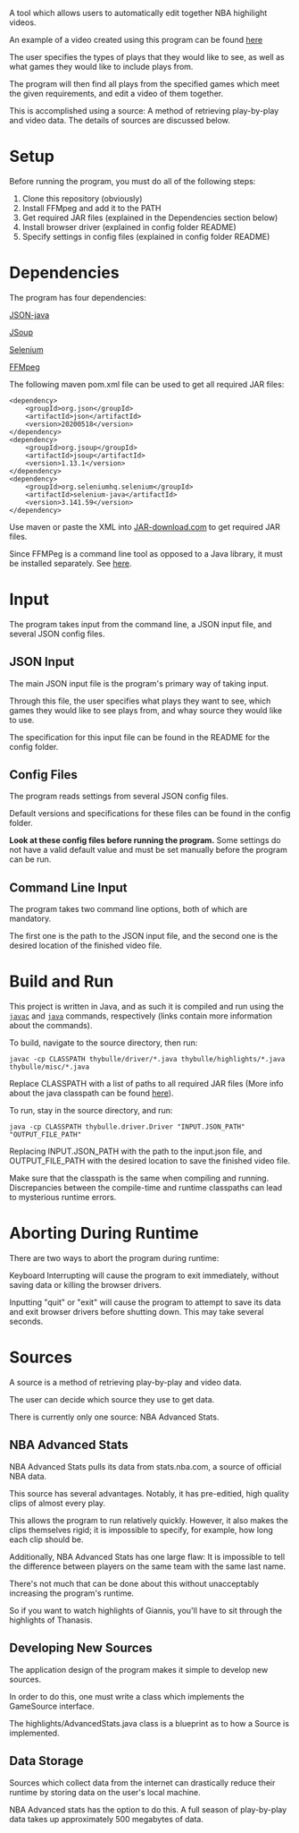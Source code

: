 A tool which allows users to automatically edit together NBA highilight videos.

An example of a video created using this program can be found [here](https://youtu.be/udCukXcvWbo)

The user specifies the types of plays that they would like to see, as well as what games they would like to include plays from.

The program will then find all plays from the specified games which meet the given requirements, and edit a video of them together.

This is accomplished using a source: A method of retrieving play-by-play and video data. The details of sources are discussed below.

# Setup
Before running the program, you must do all of the following steps:

1. Clone this repository (obviously)
2. Install FFMpeg and add it to the PATH
2. Get required JAR files (explained in the Dependencies section below)
3. Install browser driver (explained in config folder README)
4. Specify settings in config files (explained in config folder README)

# Dependencies
The program has four dependencies:

[JSON-java](https://github.com/stleary/JSON-java)

[JSoup](https://github.com/jhy/jsoup)

[Selenium](https://github.com/SeleniumHQ/selenium)

[FFMpeg](https://github.com/ffmpeg/ffmpeg)

The following maven pom.xml file can be used to get all required JAR files:

```
<dependency>
    <groupId>org.json</groupId>
    <artifactId>json</artifactId>
    <version>20200518</version>
</dependency>
<dependency>
    <groupId>org.jsoup</groupId>
    <artifactId>jsoup</artifactId>
    <version>1.13.1</version>
</dependency>
<dependency>
    <groupId>org.seleniumhq.selenium</groupId>
    <artifactId>selenium-java</artifactId>
    <version>3.141.59</version>
</dependency>
```
Use maven or paste the XML into [JAR-download.com](https://jar-download.com/online-maven-download-tool.php) to get required JAR files.

Since FFMPeg is a command line tool as opposed to a Java library, it must be installed separately. See [here](https://www.ffmpeg.org/download.html).

# Input
The program takes input from the command line, a JSON input file, and several JSON config files.

## JSON Input
The main JSON input file is the program's primary way of taking input.

Through this file, the user specifies what plays they want to see, which games they would like to see plays from, and whay source they would like to use.

The specification for this input file can be found in the README for the config folder.

## Config Files
The program reads settings from several JSON config files.

Default versions and specifications for these files can be found in the config folder.

**Look at these config files before running the program.** Some settings do not have a valid default value and must be set manually before the program can be run.

## Command Line Input
The program takes two command line options, both of which are mandatory.

The first one is the path to the JSON input file, and the second one is the desired location of the finished video file.

# Build and Run
This project is written in Java, and as such it is compiled and run using the [`javac`](https://docs.oracle.com/en/java/javase/13/docs/specs/man/javac.html) and [`java`](https://docs.oracle.com/en/java/javase/13/docs/specs/man/java.html) commands, respectively (links contain more information about the commands).

To build, navigate to the source directory, then run:
```
javac -cp CLASSPATH thybulle/driver/*.java thybulle/highlights/*.java thybulle/misc/*.java
```

Replace CLASSPATH with a list of paths to all required JAR files (More info about the java classpath can be found [here](https://stackoverflow.com/questions/2396493/what-is-a-classpath-and-how-do-i-set-it?lq=1)).

To run, stay in the source directory, and run:
```
java -cp CLASSPATH thybulle.driver.Driver "INPUT.JSON_PATH" "OUTPUT_FILE_PATH"
```

Replacing INPUT.JSON_PATH with the path to the input.json file, and OUTPUT_FILE_PATH with the desired location to save the finished video file.

Make sure that the classpath is the same when compiling and running. Discrepancies between the compile-time and runtime classpaths can lead to mysterious runtime errors.

# Aborting During Runtime
There are two ways to abort the program during runtime:

Keyboard Interrupting will cause the program to exit immediately, without saving data or killing the browser drivers.

Inputting "quit" or "exit" will cause the program to attempt to save its data and exit browser drivers before shutting down. This may take several seconds.

# Sources
A source is a method of retrieving play-by-play and video data.

The user can decide which source they use to get data.

There is currently only one source: NBA Advanced Stats.

## NBA Advanced Stats
NBA Advanced Stats pulls its data from stats.nba.com, a source of official NBA data.

This source has several advantages. Notably, it has pre-editied, high quality clips of almost every play.

This allows the program to run relatively quickly. However, it also makes the clips themselves rigid; it is impossible to specify, for example, how long each clip should be.

Additionally, NBA Advanced Stats has one large flaw: It is impossible to tell the difference between players on the same team with the same last name.

There's not much that can be done about this without unacceptably increasing the program's runtime.

So if you want to watch highlights of Giannis, you'll have to sit through the highlights of Thanasis.

## Developing New Sources

The application design of the program makes it simple to develop new sources.

In order to do this, one must write a class which implements the GameSource interface.

The highlights/AdvancedStats.java class is a blueprint as to how a Source is implemented. 

## Data Storage
Sources which collect data from the internet can drastically reduce their runtime by storing data on the user's local machine.

NBA Advanced stats has the option to do this. A full season of play-by-play data takes up approximately 500 megabytes of data.
